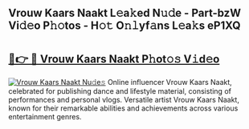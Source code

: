 ## Vrouw Kaars Naakt L𝚎a𝚔ed N𝚞𝚍e - Part-bzW Vi𝚍𝚎o P𝚑𝚘tos - H𝚘𝚝 O𝚗𝚕yf𝚊ns L𝚎a𝚔s eP1XQ

# <h2><a href="http://kfexv6g.oniu.top/?m=Vrouw+Kaars+Naakt">🔗👉 🔴 Vrouw Kaars Naakt P𝚑ot𝚘𝚜 V𝚒d𝚎o</a></h2>

[![Vrouw Kaars Naakt Nu𝚍e𝚜](https://i.imgur.com/0qMVB7G.gif)](http://kfexv6g.oniu.top/?m=Vrouw+Kaars+Naakt)
Online influencer Vrouw Kaars Naakt, celebrated for publishing dance and lifestyle material, consisting of performances and personal vlogs. Versatile artist Vrouw Kaars Naakt, known for their remarkable abilities and achievements across various entertainment genres.  
